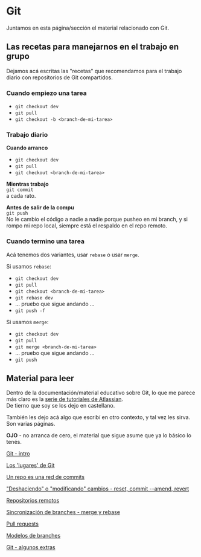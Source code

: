 # Git

Juntamos en esta página/sección el material relacionado con Git.

## Las recetas para manejarnos en el trabajo en grupo
Dejamos acá escritas las "recetas" que recomendamos para el trabajo diario con repositorios de Git compartidos.


### Cuando empiezo una tarea
- `git checkout dev`
- `git pull`
- `git checkout -b <branch-de-mi-tarea>`

### Trabajo diario
**Cuando arranco**
- `git checkout dev`
- `git pull`
- `git checkout <branch-de-mi-tarea>`

**Mientras trabajo**  
`git commit`  
a cada rato. 

**Antes de salir de la compu**  
`git push`  
No le cambio el código a nadie a nadie porque pusheo en mi branch, y si rompo mi repo local, siempre está el respaldo en el repo remoto.

### Cuando termino una tarea
Acá tenemos dos variantes, usar `rebase` o usar `merge`.

Si usamos `rebase`:
- `git checkout dev`
- `git pull`
- `git checkout <branch-de-mi-tarea>`
- `git rebase dev`
- ... pruebo que sigue andando ...
- `git push -f`

Si usamos `merge`:
- `git checkout dev`
- `git pull`
- `git merge <branch-de-mi-tarea>`
- ... pruebo que sigue andando ...
- `git push`


## Material para leer
Dentro de la documentación/material educativo sobre Git, lo que me parece más claro es la [serie de tutoriales de Atlassian](https://www.atlassian.com/es/git/tutorials).  
De tierno que soy se los dejo en castellano.

También les dejo acá algo que escribí en otro contexto, y tal vez les sirva. Son varias páginas.

**OJO** - no arranca de cero, el material que sigue asume que ya lo básico lo tenés.

[Git - intro](./recursos/git/git-intro)

[Los 'lugares' de Git](./recursos/git/git-espacios)

[Un repo es una red de commits](./recursos/git/git-commits)

["Deshaciendo" o "modificando" cambios - reset, commit --amend, revert](./recursos/git/git-reset)

[Repositorios remotos](./recursos/git/git-remote)

[Sincronización de branches - merge y rebase](./recursos/git/git-synchro-merge-rebase)

[Pull requests](./recursos/git/pull-requests)

[Modelos de branches](./recursos/git/branch-models)

[Git - algunos extras](./recursos/git/git-extras)


